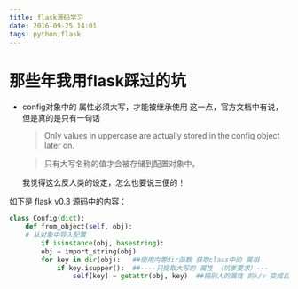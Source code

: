 ```yaml
---
title: flask源码学习
date: 2016-09-25 14:01
tags: python,flask
---
```

# 那些年我用flask踩过的坑

+ config对象中的  属性必须大写，才能被继承使用
    这一点，官方文档中有说，但是真的是只有一句话

    > Only values in uppercase are actually stored in the config object later on.

    > 只有大写名称的值才会被存储到配置对象中。

    我觉得这么反人类的设定，怎么也要说三便的！


如下是 flask v0.3 源码中的内容：
``` python
class Config(dict):
    def from_object(self, obj):
    # 从对象中导入配置
        if isinstance(obj, basestring):
        obj = import_string(obj)
        for key in dir(obj):   ##使用内置dir函数 获取class中的 属相
            if key.isupper():  ##----只提取大写的 属性 （坑爹要求）---
                self[key] = getattr(obj, key)  ##把别人的属性 的k/v 变成自己的
```